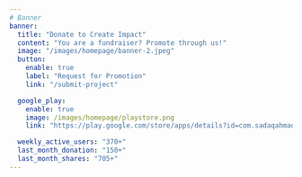 ```yaml
---
# Banner
banner:
  title: "Donate to Create Impact"
  content: "You are a fundraiser? Promote through us!"
  image: "/images/homepage/banner-2.jpeg"
  button:
    enable: true
    label: "Request for Promotion"
    link: "/submit-project"

  google_play:
    enable: true
    image: /images/homepage/playstore.png
    link: "https://play.google.com/store/apps/details?id=com.sadaqahmadeeasy.app"

  weekly_active_users: "370+"
  last_month_donation: "150+"
  last_month_shares: "705+"
---
```

